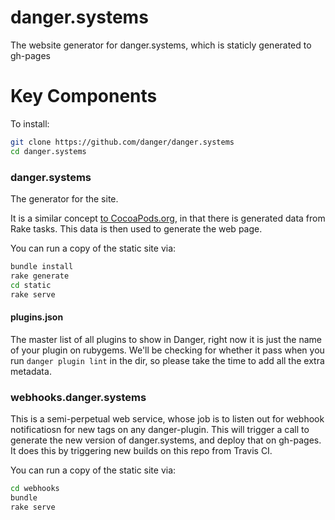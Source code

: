 # danger.systems
The website generator for danger.systems, which is staticly generated to gh-pages

# Key Components

To install:
``` sh
git clone https://github.com/danger/danger.systems
cd danger.systems
```

### danger.systems

The generator for the site.

It is a similar concept [to CocoaPods.org](https://github.com/cocoapods/cocoapods.org), in that there is generated data from Rake tasks.
This data is then used to generate the web page.

You can run a copy of the static site via:

``` sh
bundle install
rake generate
cd static
rake serve
```

#### plugins.json

The master list of all plugins to show in Danger, right now it is just the name of your plugin on rubygems. 
We'll be checking for whether it pass when you run `danger plugin lint` in the dir, so please take the time to add all the extra metadata.  

### webhooks.danger.systems

This is a semi-perpetual web service, whose job is to listen out for webhook notificatiosn for new tags on any danger-plugin.
This will trigger a call to generate the new version of danger.systems, and deploy that on gh-pages. It does this by triggering
new builds on this repo from Travis CI.

You can run a copy of the static site via:

``` sh
cd webhooks
bundle
rake serve
```
